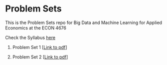 # Problem Sets

This is the Problem Sets repo for Big Data and Machine Learning for Applied Economics at the ECON 4676

Check the Syllabus [here](https://github.com/ECON-4676-UNIANDES/Syllabus)

1. Problem Set 1 \[[Link to pdf](https://github.com/ECON-4676-UNIANDES/Problem_Sets/blob/master/Problem_Set1/Problem_Set_1.pdf)\]

2. Problem Set 2 \[[Link to pdf](https://github.com/ECON-4676-UNIANDES/Problem_Sets/blob/master/Problem_Set2/Problem_Set_2.pdf)\]


